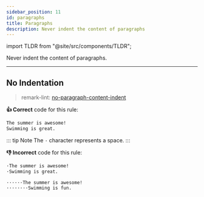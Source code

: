 ```yaml
---
sidebar_position: 11
id: paragraphs
title: Paragraphs
description: Never indent the content of paragraphs
---
```


import TLDR from "@site/src/components/TLDR";

<TLDR>

Never indent the content of paragraphs.

</TLDR>

---

## No Indentation

> remark-lint: [no-paragraph-content-indent](https://github.com/remarkjs/remark-lint/tree/master/packages/remark-lint-no-paragraph-content-indent "Link to remarkjs")

**:thumbsup: Correct** code for this rule:

```markdown
The summer is awesome!
Swimming is great.
```

::: tip Note
The `·` character represents a space.
:::

**:thumbsdown: Incorrect** code for this rule:

```markdown
·The summer is awesome!
·Swimming is great.
```

```markdown
······The summer is awesome!
········Swimming is fun.
```
